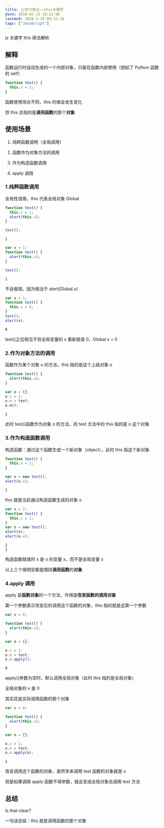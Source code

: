 ```yaml
---
title: js学习笔记——this关键字
date: 2018-01-19 18:22:06
lastmod: 2018-1-20 09:31:10
tags: ["JavaScript"]
---
```


js 关键字 this 用法解析

<!-- more -->

## 解释

函数运行时自动生成的一个内部对象，只能在函数内部使用（想起了 Python 函数的 self）

```javascript
function test() {
  this.x = 1;
}
```

函数使用场合不同，this 的值会发生变化

但 this 总指的是**调用函数**的那个**对象**

## 使用场景

1. 纯粹函数调用（全局调用）

2. 函数作为对象方法的调用

3. 作为构造函数调用

4. apply 调用

### 1.纯粹函数调用

全局性调用，this 代表全局对象 Global

```javascript
function test() {
  this.x = 1;
  alert(this.x);
}

test();
```

```
1
```

```javascript
var x = 1;
function test() {
  alert(this.x);
}

test();
```

```
1
```

不会报错，因为相当于 alert(Global.x)

```javascript
var x = 1;
function test() {
  this.x = 0;
}
test();
alert(x);
```

```
0
```

test()之后相当于将全局变量的 x 重新赋值 0，Global.x = 0

### 2.作为对象方法的调用

函数作为某个对象 o 的方法，this 指的是这个上级对象 o

```javascript
function test() {
  alert(this.x);
}

var o = {};
o.x = 1;
o.m = test;
o.m();
```

```
1
```

此时 test()函数作为对象 o 的方法，则 test 方法中的 this 指的是 o 这个对象

### 3.作为构造函数调用

构造函数：通过这个函数生成一个新对象（object），此时 this 指这个新对象

```javascript
function test() {
  this.x = 1;
}

var o = new test();
alert(o.x);
```

```
1
```

this 就是当前通过构造函数生成的对象 o

```javascript
var x = 2;
function test() {
  this.x = 1;
}
var o = new test();
alert(x);
alert(o.x);
```

```
2
1
```

构造函数赋值的 x 是 o 的变量 x，而不是全局变量 x

以上三个很明显都是围绕**调用函数**的**对象**

### 4.apply 调用

apply 是**函数对象**的一个方法，作用是**改变函数的调用对象**

第一个参数表示改变后的调用这个函数的对象，this 指的就是这第一个参数

```javascript
var x = 0;

function test() {
  alert(this.x);
}

var o = {};

o.x = 1;
o.m = test;
o.m.apply();
```

```
0
```

apply()参数为空时，默认调用全局对象（此时 this 指的是全局对象）

全局对象的 x 是 0

其实还是实际调用函数的那个对象

```javascript
var x = 0;

function test() {
  alert(this.x);
}

var o = {};

o.x = 1;
o.m = test;
o.m.apply(o);
```

```
1
```

改变调用这个函数的对象，虽然本来调用 test 函数的对象就是 o

但是如果调用 apply 函数不填参数，就会变成全局对象去调用 test 方法

## 总结

Is that clear?

一句话总结：this 就是调用函数的那个对象
